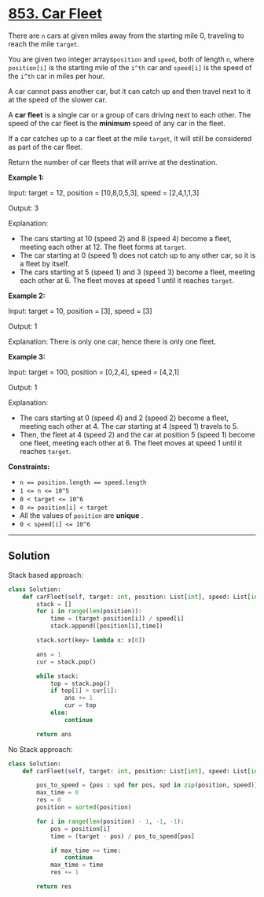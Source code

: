# [853. Car Fleet](https://leetcode.com/problems/car-fleet/description/)

There are <code>n</code> cars at given miles away from the starting mile 0, traveling to reach the mile <code>target</code>.

You are given two integer arrays<code>position</code> and <code>speed</code>, both of length <code>n</code>, where <code>position[i]</code> is the starting mile of the <code>i^th</code> car and <code>speed[i]</code> is the speed of the <code>i^th</code> car in miles per hour.

A car cannot pass another car, but it can catch up and then travel next to it at the speed of the slower car.

A **car fleet**  is a single car or a group of cars driving next to each other. The speed of the car fleet is the **minimum**  speed of any car in the fleet.

If a car catches up to a car fleet at the mile <code>target</code>, it will still be considered as part of the car fleet.

Return the number of car fleets that will arrive at the destination.

**Example 1:** 

<div class="example-block">
Input: target = 12, position = [10,8,0,5,3], speed = [2,4,1,1,3]

Output: 3

Explanation:

- The cars starting at 10 (speed 2) and 8 (speed 4) become a fleet, meeting each other at 12. The fleet forms at <code>target</code>.
- The car starting at 0 (speed 1) does not catch up to any other car, so it is a fleet by itself.
- The cars starting at 5 (speed 1) and 3 (speed 3) become a fleet, meeting each other at 6. The fleet moves at speed 1 until it reaches <code>target</code>.

**Example 2:** 

<div class="example-block">
Input: target = 10, position = [3], speed = [3]

Output: 1

Explanation:
There is only one car, hence there is only one fleet.

**Example 3:** 

<div class="example-block">
Input: target = 100, position = [0,2,4], speed = [4,2,1]

Output: 1

Explanation:

- The cars starting at 0 (speed 4) and 2 (speed 2) become a fleet, meeting each other at 4. The car starting at 4 (speed 1) travels to 5.
- Then, the fleet at 4 (speed 2) and the car at position 5 (speed 1) become one fleet, meeting each other at 6. The fleet moves at speed 1 until it reaches <code>target</code>.

**Constraints:** 

- <code>n == position.length == speed.length</code>
- <code>1 <= n <= 10^5</code>
- <code>0 < target <= 10^6</code>
- <code>0 <= position[i] < target</code>
- All the values of <code>position</code> are **unique** .
- <code>0 < speed[i] <= 10^6</code>

---

## Solution

Stack based approach:
```python
class Solution:
    def carFleet(self, target: int, position: List[int], speed: List[int]) -> int:
        stack = []
        for i in range(len(position)):
            time = (target-position[i]) / speed[i]
            stack.append([position[i],time])

        stack.sort(key= lambda x: x[0])

        ans = 1
        cur = stack.pop()

        while stack:
            top = stack.pop()
            if top[1] > cur[1]:
                ans += 1
                cur = top
            else:
                continue

        return ans
```

No Stack approach:
```python
class Solution:
    def carFleet(self, target: int, position: List[int], speed: List[int]) -> int:

        pos_to_speed = {pos : spd for pos, spd in zip(position, speed)}
        max_time = 0
        res = 0
        position = sorted(position)

        for i in range(len(position) - 1, -1, -1):
            pos = position[i]
            time = (target - pos) / pos_to_speed[pos]

            if max_time >= time:
                continue
            max_time = time
            res += 1

        return res 
```